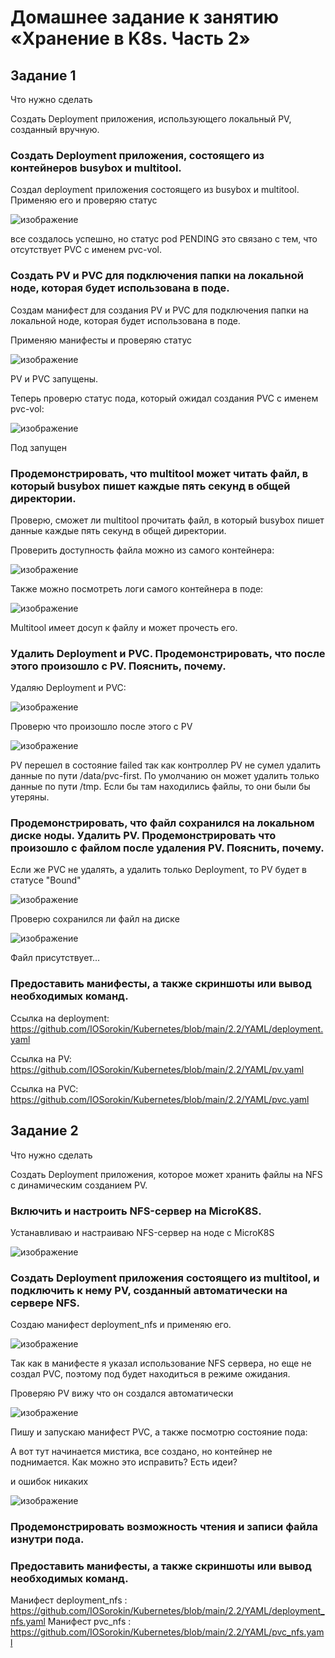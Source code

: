# Домашнее задание к занятию «Хранение в K8s. Часть 2»

## Задание 1

Что нужно сделать

Создать Deployment приложения, использующего локальный PV, созданный вручную.

  ###  Создать Deployment приложения, состоящего из контейнеров busybox и multitool.

Создал deployment приложения состоящего из busybox и multitool. Применяю его и проверяю статус

![изображение](https://github.com/IOSorokin/Kubernetes/assets/148979909/6f7f0c89-bff9-4890-ba0c-be19b74fd14b)

все создалось успешно, но статус pod PENDING это связано с тем, что отсутствует PVC с именем pvc-vol.
  
  ###  Создать PV и PVC для подключения папки на локальной ноде, которая будет использована в поде.
  
Создам манифест для создания PV и PVC для подключения папки на локальной ноде, которая будет использована в поде.

Применяю манифесты и проверяю статус

![изображение](https://github.com/IOSorokin/Kubernetes/assets/148979909/fb6a27b1-deac-4f82-ae92-7262684bbd25)

PV и PVC запущены.

Теперь проверю статус пода, который ожидал создания PVC с именем pvc-vol:

![изображение](https://github.com/user-attachments/assets/e4410b95-f445-4cdf-9654-84151ceabd85)

Под запущен

  ###  Продемонстрировать, что multitool может читать файл, в который busybox пишет каждые пять секунд в общей директории.

Проверю, сможет ли multitool прочитать файл, в который busybox пишет данные каждые пять секунд в общей директории.

Проверить доступность файла можно из самого контейнера:

![изображение](https://github.com/user-attachments/assets/c0a6818f-a01f-48df-9424-269b1998973c)

Также можно посмотреть логи самого контейнера в поде:

![изображение](https://github.com/user-attachments/assets/7e02f2e8-280f-4b55-9f1c-36b1224efa7c)

Multitool имеет досуп к файлу и может прочесть его. 
  
  ###  Удалить Deployment и PVC. Продемонстрировать, что после этого произошло с PV. Пояснить, почему.

Удаляю Deployment и PVC:

![изображение](https://github.com/user-attachments/assets/d44ce108-d53b-415f-a250-07344a79bb80)

Проверю что произошло после этого с PV

![изображение](https://github.com/user-attachments/assets/6b6df3d0-a43d-4ffe-912f-ab7806219b6d)

PV перешел в состояние failed так как контроллер PV не сумел удалить данные по пути /data/pvc-first. По умолчанию он может удалить только данные по пути /tmp. Если бы там находились файлы, то они были бы утеряны.

  ###  Продемонстрировать, что файл сохранился на локальном диске ноды. Удалить PV. Продемонстрировать что произошло с файлом после удаления PV. Пояснить, почему.

Если же PVC не удалять, а удалить только Deployment, то PV будет в статусе "Bound"

![изображение](https://github.com/user-attachments/assets/1883c1f9-1a54-4ee8-9d89-4412ce76e0b4)

Проверю сохранился ли файл на диске

![изображение](https://github.com/user-attachments/assets/82cbcc17-f3e1-4ecf-b70b-5a4d60630950)

Файл присутствует...

  
  ###  Предоставить манифесты, а также скриншоты или вывод необходимых команд.

Ссылка на deployment: https://github.com/IOSorokin/Kubernetes/blob/main/2.2/YAML/deployment.yaml

Ссылка на PV: https://github.com/IOSorokin/Kubernetes/blob/main/2.2/YAML/pv.yaml

Ссылка на PVC: https://github.com/IOSorokin/Kubernetes/blob/main/2.2/YAML/pvc.yaml


## Задание 2

Что нужно сделать

Создать Deployment приложения, которое может хранить файлы на NFS с динамическим созданием PV.

   ### Включить и настроить NFS-сервер на MicroK8S.
   
  Устанавливаю и настраиваю NFS-сервер на ноде с MicroK8S

![изображение](https://github.com/user-attachments/assets/5274d01c-5654-4eff-a62e-5bc5e6b785e7)


   ### Создать Deployment приложения состоящего из multitool, и подключить к нему PV, созданный автоматически на сервере NFS.

  Создаю манифест deployment_nfs и применяю его. 

![изображение](https://github.com/user-attachments/assets/57b1ad58-a300-4136-817c-5a755bb40292)

  Так как в манифесте я указал использование NFS сервера, но еще не создал PVC, поэтому под будет находиться в режиме ожидания.

Проверяю PV вижу что он создался автоматически

![изображение](https://github.com/user-attachments/assets/5a41b11f-dddb-4d0b-9efe-02d068052edc)

Пишу и запускаю манифест PVC, а также посмотрю состояние пода:

А вот тут начинается мистика, все создано, но контейнер не поднимается. Как можно это исправить? Есть идеи? 

и ошибок никаких

![изображение](https://github.com/user-attachments/assets/50428614-10cf-4683-b269-e6d7c007e333)


   
   ### Продемонстрировать возможность чтения и записи файла изнутри пода.
   ### Предоставить манифесты, а также скриншоты или вывод необходимых команд.

Манифест deployment_nfs  : https://github.com/IOSorokin/Kubernetes/blob/main/2.2/YAML/deployment_nfs.yaml
Манифест pvc_nfs    : https://github.com/IOSorokin/Kubernetes/blob/main/2.2/YAML/pvc_nfs.yaml

